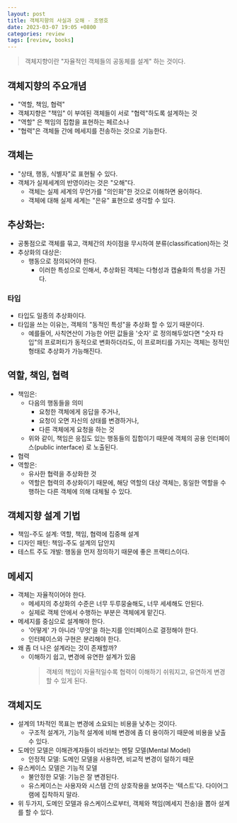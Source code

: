 ```yaml
---
layout: post
title: 객체지향의 사실과 오해 - 조영호
date: 2023-03-07 19:05 +0800
categories: review
tags: [review, books]
---
```


> 객체지향이란 "자율적인 객체들의 공동체를 설계" 하는 것이다.

## 객체지향의 주요개념

- "역할, 책임, 협력"
- 객체지향은 "책임" 이 부여된 객체들이 서로 "협력"하도록 설계하는 것 
- "역할" 은 책임의 집합을 표현하는 페르소나
- "협력"은 객체들 간에 메세지를 전송하는 것으로 기능한다.

## 객체는

- "상태, 행동, 식별자"로 표현될 수 있다.
- 객체가 실제세계의 반영이라는 것은 "오해"다.
  - 객체는 실제 세계의 무언가를 "의인화"한 것으로 이해하면 용이하다.
  - 객체에 대해 실제 세계는 "은유" 표현으로 생각할 수 있다.

## 추상화는:

- 공통점으로 객체를 묶고, 객체간의 차이점을 무시하여 분류(classification)하는 것
- 추상화의 대상은:
  - 행동으로 정의되어야 한다.
    - 이러한 특성으로 인해서, 추상화된 객체는 다형성과 캡슐화의 특성을 가진다.

### 타입

- 타입도 일종의 추상화이다.
- 타입을 쓰는 이유는, 객체의 "동적인 특성"을 추상화 할 수 있기 때문이다.
  - 예를들어, 사칙연산이 가능한 어떤 값들을 '숫자' 로 정의해두었다면 "숫자 타입"의 프로퍼티가 동적으로 변화하더라도, 이 프로퍼티를 가지는 객체는 정적인 형태로 추상화가 가능해진다.

## 역할, 책임, 협력

- 책임은:
  - 다음의 행동들을 의미
    - 요청한 객체에게 응답을 주거나,
    - 요청이 오면 자신의 상태를 변경하거나,
    - 다른 객체에게 요청을 하는 것
  - 위와 같이, 책임은 응집도 있는 행동들의 집합이기 때문에 객체의 공용 인터페이스(public interface) 로 노출된다.
- 협력
- 역할은:
  - 유사한 협력을 추상화한 것
  - 역할은 협력의 추상화이기 때문에, 해당 역할의 대상 객체는, 동일한 역할을 수행하는 다른 객체에 의해 대체될 수 있다.

## 객체지향 설계 기법

- 책임-주도 설계: 역할, 책임, 협력에 집중해 설계
- 디자인 패턴: 책임-주도 설계의 답안지
- 테스트 주도 개발: 행동을 먼저 정의하기 때문에 좋은 프랙티스이다.


## 메세지

- 객체는 자율적이어야 한다.
  - 메세지의 추상화의 수준은 너무 두루뭉술해도, 너무 세세해도 안된다.
  - 실제로 객체 안에서 수행하는 부분은 객체에게 맡긴다.
- 메세지를 중심으로 설계해야 한다.
  - '어떻게' 가 아니라 '무엇'을 하는지를 인터페이스로 결정해야 한다.
  - 인터페이스와 구현은 분리해야 한다.
- 왜 좀 더 나은 설계라는 것이 존재할까?
  - 이해하기 쉽고, 변경에 유연한 설계가 있음
    > 객체의 책임이 자율적일수록 협력이 이해하기 쉬워지고, 유연하게 변경할 수 있게 된다.

## 객체지도

- 설계의 1차적인 목표는 변경에 소요되는 비용을 낮추는 것이다.
  - 구조적 설계가, 기능적 설계에 비해 변경에 좀 더 용이하기 때문에 비용을 낮출 수 있다.
- 도메인 모델은 이해관계자들이 바라보는 멘탈 모델(Mental Model)
  - 안정적 모델: 도메인 모델을 사용하면, 비교적 변경이 덜하기 때문
- 유스케이스 모델은 기능적 모델
  - 불안정한 모델: 기능은 잘 변경된다.
  - 유스케이스는 사용자와 시스템 간의 상호작용을 보여주는 '텍스트'다. 다이어그램에 집착하지 말라.
- 위 두가지, 도메인 모델과 유스케이스로부터, 객체와 책임(메세지 전송)을 뽑아 설계를 할 수 있다.


